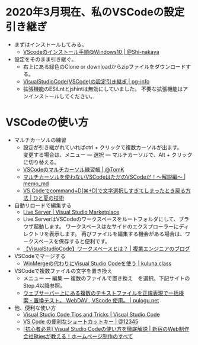 # 2020年3月現在、私のVSCodeの設定引き継ぎ

* まずはインストールしてみる。
  * [VScodeのインストール手順@Windows10 | @Shi-nakaya](https://qiita.com/Shi-nakaya/items/c43fb6c1e638d51bf1c8)
* 設定をそのまま引き継ぐ。
  * 右上にある緑色のClone or downloadからzipファイルをダウンロードする。
  * [VisualStudioCode(VSCode)の設定引き継ぎ | pg-info](https://pg.4696.info/other/vscode-setting.html)
  * 拡張機能のESiLntとjshintは無効にしていました。
  不要な拡張機能はアンインストールしてください。

# VSCodeの使い方

* マルチカーソルの練習
  * 設定が引き継がれていればctrl + クリックで複数カーソルが出ます。  
  変更する場合は、メニュー ― 選択 ― マルチカーソルで、Alt + クリックに切り替える。
  * [VSCodeのマルチカーソル練習帳 | @TomK](https://qiita.com/TomK/items/3b1f5be07d708d7bd6c5)
  * [マルチカーソルを使わないVSCodeはただのVSCodeだ！〜解説編〜 | memo_md](http://mugi1.hateblo.jp/entry/2018/12/11/215808)
  * [VS Codeでcommand+D(⌘+D)で文字選択しすぎてしまったとき戻る方法 | ひと夏の技術](https://tech-1natsu.hatenablog.com/entry/2018/11/18/123934)
* 自動リロードで編集する
  * [Live Server | Visual Studio Marketplace](https://translate.google.com/translate?source=gtx&sl=auto&tl=ja&u=https%3A%2F%2Fmarketplace.visualstudio.com%2Fitems%3FitemName%3Dritwickdey.LiveServer)
  * Live ServerはVSCodeのワークスペースをルートフォルダにして、ブラウザ起動します。
  ワークスペースは左サイドのエクスプローラーにディレクトリを表示します。
  再びファイルを編集する機会がある場合は、ワークスペースを保存すると便利です。
  * [【VisualStudioCode】ワークスペースとは？ | 複業エンジニアのブログ](https://kukka.me/vsc-workspace/)
* VSCodeでマージする
  * [WinMergeの代わりにVisual Studio Codeを使う | kuluna.class](https://kuluna.github.io/blog/post/20190323/)
* VSCodeで複数ファイルの文字を置き換え
  * メニュー ― 編集 ― 複数のファイルで置き換え　を選択。下記サイトのStep.4以降参照。
  * [ウェブサーバー上にある複数のテキストファイルを正規表現で一括検索・置換テスト。 WebDAV , VScode 使用。 | pulogu.net](https://pulogu.net/blog/020-computer/application/multiple-text-files-on-the-web-server-are-collectively-retrieved-and-replaced-with-regular-expressions-webdav-vscode-use/)
* 他、便利な使い方
  * [Visual Studio Code Tips and Tricks | Visual Studio Code](https://translate.google.com/translate?source=gtx&sl=auto&tl=ja&u=https%3A%2F%2Fcode.visualstudio.com%2Fdocs%2Fgetstarted%2Ftips-and-tricks)
  * [VS Code の便利なショートカットキー | @12345](https://qiita.com/12345/items/64f4372fbca041e949d0)
  * [[初心者必見] Visual Studio Codeの使い方を徹底解説 | 新宿のWeb制作会社Btiesが教える！ホームページ制作のすべて](https://homepagenopro.com/free/vsc.html)
